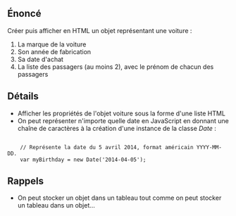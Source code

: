 ## Énoncé

Créer puis afficher en HTML un objet représentant une voiture :

1. La marque de la voiture
2. Son année de fabrication
3. Sa date d'achat
4. La liste des passagers (au moins 2), avec le prénom de chacun des passagers

## Détails

* Afficher les propriétés de l'objet voiture sous la forme d'une liste HTML
* On peut représenter n'importe quelle date en JavaScript en donnant une chaîne de caractères à la création d'une instance de la classe *Date* :

<code>
	// Représente la date du 5 avril 2014, format américain YYYY-MM-DD.
	var myBirthday = new Date('2014-04-05');
</code>

## Rappels

* On peut stocker un objet dans un tableau tout comme on peut stocker un tableau dans un objet...